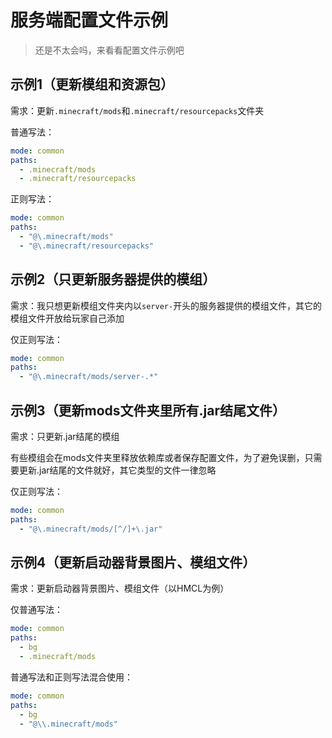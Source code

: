 # 服务端配置文件示例

> 还是不太会吗，来看看配置文件示例吧

## 示例1（更新模组和资源包）

需求：更新`.minecraft/mods`和`.minecraft/resourcepacks`文件夹

普通写法：

```yaml
mode: common
paths:
  - .minecraft/mods
  - .minecraft/resourcepacks
```

正则写法：

```yaml
mode: common
paths:
  - "@\.minecraft/mods"
  - "@\.minecraft/resourcepacks"
```

## 示例2（只更新服务器提供的模组）

需求：我只想更新模组文件夹内以`server-`开头的服务器提供的模组文件，其它的模组文件开放给玩家自己添加

仅正则写法：

```yaml
mode: common
paths:
  - "@\.minecraft/mods/server-.*"
```

## 示例3（更新mods文件夹里所有.jar结尾文件）

需求：只更新.jar结尾的模组

有些模组会在mods文件夹里释放依赖库或者保存配置文件，为了避免误删，只需要更新.jar结尾的文件就好，其它类型的文件一律忽略

仅正则写法：

```yaml
mode: common
paths:
  - "@\.minecraft/mods/[^/]+\.jar"
```

## 示例4（更新启动器背景图片、模组文件）

需求：更新启动器背景图片、模组文件（以HMCL为例）

仅普通写法：

```yaml
mode: common
paths:
  - bg
  - .minecraft/mods
```

普通写法和正则写法混合使用：

```yaml
mode: common
paths:
  - bg
  - "@\\.minecraft/mods"
```
